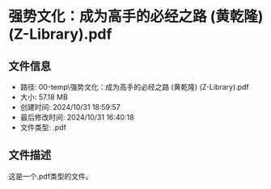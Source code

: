 ﻿# 强势文化：成为高手的必经之路 (黄乾隆) (Z-Library).pdf

## 文件信息
- 路径: 00-temp\强势文化：成为高手的必经之路 (黄乾隆) (Z-Library).pdf
- 大小: 57.18 MB
- 创建时间: 2024/10/31 18:59:57
- 最后修改时间: 2024/10/31 16:40:18
- 文件类型: .pdf

## 文件描述
这是一个.pdf类型的文件。

